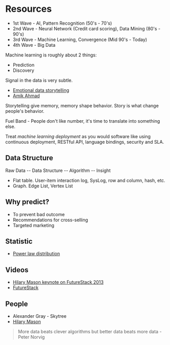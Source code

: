 # Resources

* 1st Wave - AI, Pattern Recognition (50's - 70's)
* 2nd Wave - Neural Network (Credit card scoring), Data Mining (80's - 90's)
* 3rd Wave - Machine Learning, Convergence (Mid 90's - Today)
* 4th Wave - Big Data

Machine learning is roughly about 2 things:

* Prediction
* Discovery

Signal in the data is very subtle.

* [Emotional data storytelling](https://www.youtube.com/watch?v=ZT4RaDHoIpE)
* [Amik Ahmad](http://amikahmad.com/)

Storytelling give memory, memory shape behavior. Story is what change people's behavior.

Fuel Band - People don't like number, it's time to translate into something else.

Treat *machine learning deployment* as you would software like using continuous deployment, RESTful API, language bindings, security and SLA.

## Data Structure

Raw Data -- Data Structure -- Algorithm -- Insight

* Flat table. User-item interaction log, SysLog, row and column, hash, etc.
* Graph. Edge List, Vertex List

## Why predict?

* To prevent bad outcome
* Recommendations for cross-selling
* Targeted marketing

## Statistic

* [Power law distribution](http://data.heapanalytics.com/your-average-revenue-per-customer-is-meaningless/)

## Videos

* [Hilary Mason keynote on FutureStack 2013](http://www.youtube.com/watch?v=LXJgQalT1LU)
* [FutureStack](http://futurestack.io/videos)

## People

* Alexander Gray - Skytree
* [Hilary Mason](http://www.hilarymason.com/)

> More data beats clever algorithms but better data beats more data - Peter Norvig